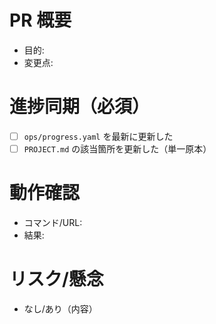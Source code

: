 # PR 概要
- 目的:
- 変更点:

# 進捗同期（必須）
- [ ] `ops/progress.yaml` を最新に更新した
- [ ] `PROJECT.md` の該当箇所を更新した（単一原本）

# 動作確認
- コマンド/URL:
- 結果:

# リスク/懸念
- なし/あり（内容）
